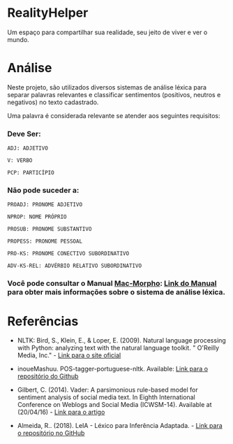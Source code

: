 # RealityHelper
Um espaço para compartilhar sua realidade, seu jeito de viver e ver o mundo.

# Análise
Neste projeto, são utilizados diversos sistemas de análise léxica para separar palavras relevantes e classificar sentimentos (positivos, neutros e negativos) no texto cadastrado.

Uma palavra é considerada relevante se atender aos seguintes requisitos:
### Deve Ser:
```
ADJ: ADJETIVO

V: VERBO

PCP: PARTICÍPIO
```

### Não pode suceder a:
```
PROADJ: PRONOME ADJETIVO

NPROP: NOME PRÓPRIO

PROSUB: PRONOME SUBSTANTIVO

PROPESS: PRONOME PESSOAL

PRO-KS: PRONOME CONECTIVO SUBORDINATIVO

ADV-KS-REL: ADVÉRBIO RELATIVO SUBORDINATIVO
```

### Você pode consultar o Manual [Mac-Morpho](http://nilc.icmc.usp.br/macmorpho/): [Link do Manual](http://nilc.icmc.usp.br/macmorpho/macmorpho-manual.pdf) para obter mais informações sobre o sistema de análise léxica.

# Referências
- NLTK: Bird, S., Klein, E., & Loper, E. (2009). Natural language processing with Python: analyzing text with the natural language toolkit. " O&#x27;Reilly Media, Inc." - [Link para o site oficial](https://www.nltk.org/)

- inoueMashuu. POS-tagger-portuguese-nltk. Available: [Link para o repositório do Github](https://github.com/inoueMashuu/POS-tagger-portuguese-nltk)

- Gilbert, C. (2014). Vader: A parsimonious rule-based model for sentiment analysis of social media text. In Eighth International Conference on Weblogs and Social Media (ICWSM-14). Available at (20/04/16) - [Link para o artigo](http://comp.social.gatech.edu/papers/icwsm14.vader.hutto.pdf)

- Almeida, R.. (2018). LeIA - Léxico para Inferência Adaptada. - [Link para o repositório no GitHub](https://github.com/rafjaa/LeIA)
